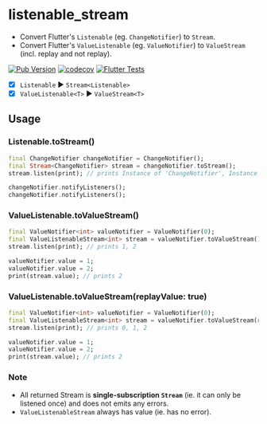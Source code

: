 # listenable_stream

-   Convert Flutter's `Listenable` (eg. `ChangeNotifier`) to `Stream`.
-   Convert Flutter's `ValueListenable` (eg. `ValueNotifier`) to `ValueStream` (incl. replay and not replay).

[![Pub Version](https://img.shields.io/pub/v/listenable_stream?include_prereleases)](https://pub.dev/packages/listenable_stream)
[![codecov](https://codecov.io/gh/Flutter-Dart-Open-Source/listenable_stream/branch/master/graph/badge.svg?token=6eORcR6Web)](https://codecov.io/gh/Flutter-Dart-Open-Source/listenable_stream)
[![Flutter Tests](https://github.com/Flutter-Dart-Open-Source/listenable_stream/workflows/Flutter%20Tests/badge.svg)](https://github.com/Flutter-Dart-Open-Source/listenable_stream.git)

- [x] `Listenable` ▶ `Stream<Listenable>`
- [x] `ValueListenable<T>` ▶ `ValueStream<T>`

## Usage

### Listenable.toStream()
```dart
final ChangeNotifier changeNotifier = ChangeNotifier();
final Stream<ChangeNotifier> stream = changeNotifier.toStream();
stream.listen(print); // prints Instance of 'ChangeNotifier', Instance of 'ChangeNotifier'

changeNotifier.notifyListeners();
changeNotifier.notifyListeners();
```

### ValueListenable.toValueStream()
```dart
final ValueNotifier<int> valueNotifier = ValueNotifier(0);
final ValueListenableStream<int> stream = valueNotifier.toValueStream();
stream.listen(print); // prints 1, 2

valueNotifier.value = 1;
valueNotifier.value = 2;
print(stream.value); // prints 2
```

### ValueListenable.toValueStream(replayValue: true)
```dart
final ValueNotifier<int> valueNotifier = ValueNotifier(0);
final ValueListenableStream<int> stream = valueNotifier.toValueStream(replayValue: true);
stream.listen(print); // prints 0, 1, 2

valueNotifier.value = 1;
valueNotifier.value = 2;
print(stream.value); // prints 2
```

### Note
-   All returned Stream is **single-subscription `Stream`** (ie. it can only be listened once) and does not emits any errors.
-   `ValueListenableStream` always has value (ie. has no error). 